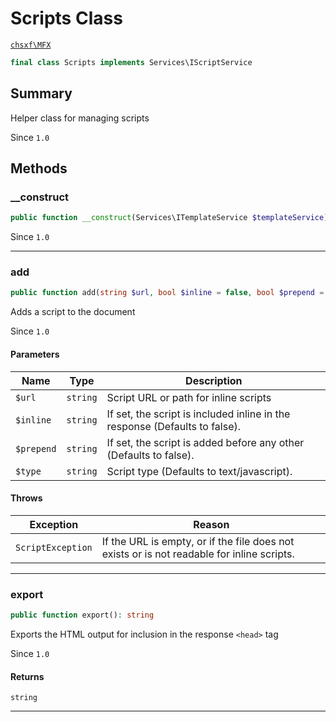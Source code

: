 # Scripts Class

[`chsxf\MFX`](API-Namespace-chsxf_MFX)

```php
final class Scripts implements Services\IScriptService
```

## Summary

Helper class for managing scripts

Since `1.0`

## Methods

### __construct

```php
public function __construct(Services\ITemplateService $templateService)
```

Since `1.0`

---

### add

```php
public function add(string $url, bool $inline = false, bool $prepend = false, string $type = 'text/javascript'): void
```

Adds a script to the document

Since `1.0`

#### Parameters

| Name       | Type     | Description                                                                |
| ---------- | -------- | -------------------------------------------------------------------------- |
| `$url`     | `string` | Script URL or path for inline scripts                                      |
| `$inline`  | `string` | If set, the script is included inline in the response (Defaults to false). |
| `$prepend` | `string` | If set, the script is added before any other (Defaults to false).          |
| `$type`    | `string` | Script type (Defaults to text/javascript).                                 |

#### Throws

| Exception         | Reason                                                                                     |
| ----------------- | ------------------------------------------------------------------------------------------ |
| `ScriptException` | If the URL is empty, or if the file does not exists or is not readable for inline scripts. |

---

### export

```php
public function export(): string
```

Exports the HTML output for inclusion in the response `<head>` tag

Since `1.0`

#### Returns

`string` 

---

